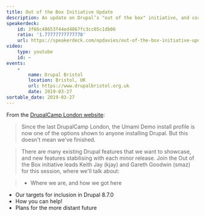 ```yaml
---
title: Out of the Box Initiative Update
description: An update on Drupal’s "out of the box" initiative, and core’s new Umami installation profile.
speakerdeck:
    id: 3f66c48653f44ed4867fc3cc05c1db06
    ratio: '1.77777777777778'
    url: https://speakerdeck.com/opdavies/out-of-the-box-initiative-update
video:
    type: youtube
    id: ~
events:
    -
        name: Drupal Bristol
        location: Bristol, UK
        url: https://www.drupalbristol.org.uk
        date: 2019-03-27
sortable_date: 2019-03-27
---
```


From the [DrupalCamp London website](https://drupalcamp.london/session/out-box-initiative-update):

> Since the last DrupalCamp London, the Umami Demo install profile is now one of the options shown to anyone installing Drupal. But this doesn't mean we've finished.

> There are many existing Drupal features that we want to showcase, and new features stabilising with each minor release. Join the Out of the Box initiative leads Keith Jay (kjay) and Gareth Goodwin (smaz) for this session, where we'll talk about:

> - Where we are, and how we got here

- Our targets for inclusion in Drupal 8.7.0
- How you can help!
- Plans for the more distant future
